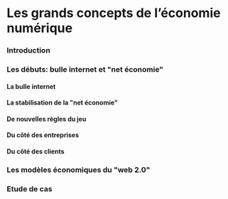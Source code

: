 # Les grands concepts de l’économie numérique

### Introduction

### Les débuts: bulle internet et "net économie"

#### La bulle internet

#### La stabilisation de la "net économie"

#### De nouvelles règles du jeu

#### Du côté des entreprises

#### Du côté des clients

### Les modèles économiques du "web 2.0"

### Etude de cas

